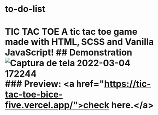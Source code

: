 # to-do-list
# TIC TAC TOE  A tic tac toe game made with HTML, SCSS and Vanilla JavaScript!   ## Demonstration  ![Captura de tela 2022-03-04 172244](https://user-images.githubusercontent.com/86936050/156836575-9b7dcb92-9fe7-427e-bb6d-209b4233957f.jpg)  ### Preview: &lt;a href="https://tic-tac-toe-bice-five.vercel.app/">check here.&lt;/a>
